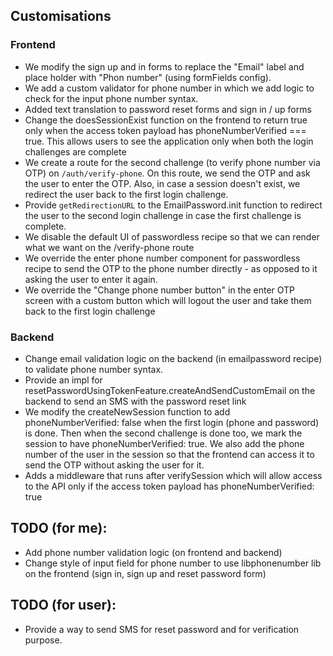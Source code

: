 ## Customisations

### Frontend

-   We modify the sign up and in forms to replace the "Email" label and place holder with "Phon number" (using formFields config).
-   We add a custom validator for phone number in which we add logic to check for the input phone number syntax.
-   Added text translation to password reset forms and sign in / up forms
-   Change the doesSessionExist function on the frontend to return true only when the access token payload has phoneNumberVerified === true. This allows users to see the application only when both the login challenges are complete
-   We create a route for the second challenge (to verify phone number via OTP) on `/auth/verify-phone`. On this route, we send the OTP and ask the user to enter the OTP. Also, in case a session doesn't exist, we redirect the user back to the first login challenge.
-   Provide `getRedirectionURL` to the EmailPassword.init function to redirect the user to the second login challenge in case the first challenge is complete.
-   We disable the default UI of passwordless recipe so that we can render what we want on the /verify-phone route
-   We override the enter phone number component for passwordless recipe to send the OTP to the phone number directly - as opposed to it asking the user to enter it again.
-   We override the "Change phone number button" in the enter OTP screen with a custom button which will logout the user and take them back to the first login challenge

### Backend

-   Change email validation logic on the backend (in emailpassword recipe) to validate phone number syntax.
-   Provide an impl for resetPasswordUsingTokenFeature.createAndSendCustomEmail on the backend to send an SMS with the password reset link
-   We modify the createNewSession function to add phoneNumberVerified: false when the first login (phone and password) is done. Then when the second challenge is done too, we mark the session to have phoneNumberVerified: true. We also add the phone number of the user in the session so that the frontend can access it to send the OTP without asking the user for it.
-   Adds a middleware that runs after verifySession which will allow access to the API only if the access token payload has phoneNumberVerified: true

## TODO (for me):

-   Add phone number validation logic (on frontend and backend)
-   Change style of input field for phone number to use libphonenumber lib on the frontend (sign in, sign up and reset password form)

## TODO (for user):

-   Provide a way to send SMS for reset password and for verification purpose.
